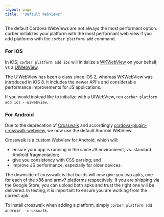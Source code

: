 ```yaml
---
layout: page
title:  "Default Webviews"
---
```


The default Cordova WebViews are not always the most performant option. corber initializes your platform with the most performant web view if you add platforms with the `corber platform add` command.

### For iOS

In iOS, `corber platform add ios` will initialize a [WKWebView](https://developer.apple.com/reference/webkit/wkwebview) on your behalf, vs a [UIWebView](https://developer.apple.com/reference/uikit/uiwebview).

The UIWebView has been a class since iOS 2, whereas WKWebView was introduced in iOS 8. It includes the newer API's and considerable performance improvements for JS applications.

If you would instead like to initialize with a UIWebView, run `corber platform add ios --uiwebview`.

### For Android

Due to the deprecation of [Crosswalk](https://crosswalk-project.org) and accordingly [cordova-plugin-crosswalk-webview](https://github.com/crosswalk-project/cordova-plugin-crosswalk-webview), we now use the default Android WebView.

Crosswalk is a custom WebView for Android, which will:
- ensure your app is running in the same JS environment, vs. standard Android fragmentation;
- give you consistency with CSS parsing; and
- Improve JS performance, especially for older devices.

The downside of crosswalk is that builds will now give you two apks, one for each of the x86 and armv7 platforms respectively. If you are shipping via the Google Store, you can upload both apks and trust the right one will be delivered. In testing, it is important to ensure you are working from the correct apk. 

To install crosswalk when adding a platform, simply `corber platform add android --crosswalk`.
